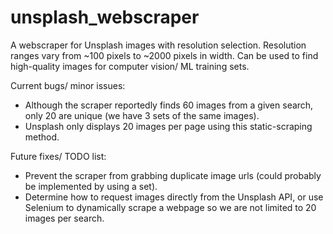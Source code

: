 # unsplash_webscraper
A webscraper for Unsplash images with resolution selection. Resolution ranges vary from ~100 pixels to ~2000 pixels in width. Can be used to find high-quality images for computer vision/ ML training sets. 

Current bugs/ minor issues: 
 - Although the scraper reportedly finds 60 images from a given search, only 20 are unique (we have 3 sets of the same images). 
 - Unsplash only displays 20 images per page using this static-scraping method.
 
 Future fixes/ TODO list:
 - Prevent the scraper from grabbing duplicate image urls (could probably be implemented by using a set).
 - Determine how to request images directly from the Unsplash API, or use Selenium to dynamically scrape a webpage so we are not limited to 20 images per search.
